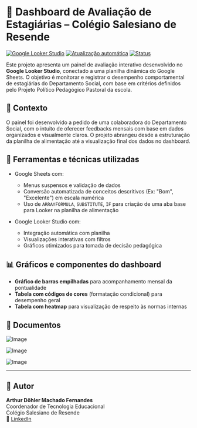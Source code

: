 # 🎯 Dashboard de Avaliação de Estagiárias – Colégio Salesiano de Resende

[![Google Looker Studio](https://img.shields.io/badge/ferramenta-looker--studio-blue)](https://lookerstudio.google.com/)
[![Atualização automática](https://img.shields.io/badge/atualização-automática-yellowgreen)](#)
[![Status](https://img.shields.io/badge/status-concluído-brightgreen)](#)

Este projeto apresenta um painel de avaliação interativo desenvolvido no **Google Looker Studio**, conectado a uma planilha dinâmica do Google Sheets. O objetivo é monitorar e registrar o desempenho comportamental de estagiárias do Departamento Social, com base em critérios definidos pelo Projeto Político Pedagógico Pastoral da escola.

## 🧾 Contexto

O painel foi desenvolvido a pedido de uma colaboradora do Departamento Social, com o intuito de oferecer feedbacks mensais com base em dados organizados e visualmente claros. O projeto abrangeu desde a estruturação da planilha de alimentação até a visualização final dos dados no dashboard.

## 🧩 Ferramentas e técnicas utilizadas

- Google Sheets com:

  - Menus suspensos e validação de dados
  - Conversão automatizada de conceitos descritivos (Ex: "Bom", "Excelente") em escala numérica
  - Uso de `ARRAYFORMULA`, `SUBSTITUTE`, `IF` para criação de uma aba base para Looker na planilha de alimentação
    
- Google Looker Studio com:

  - Integração automática com planilha
  - Visualizações interativas com filtros
  - Gráficos otimizados para tomada de decisão pedagógica

## 📊 Gráficos e componentes do dashboard

- **Gráfico de barras empilhadas** para acompanhamento mensal da pontualidade
- **Tabela com códigos de cores** (formatação condicional) para desempenho geral
- **Tabela com heatmap** para visualização de respeito às normas internas

## 📄 Documentos

![Image](https://i.imgur.com/VA0J7uK.png)

![Image](https://i.imgur.com/XFhNxE4.png)

![Image](https://i.imgur.com/KzKWAWc.jpeg)

---

## 👤 Autor

**Arthur Döhler Machado Fernandes**  
Coordenador de Tecnologia Educacional  
Colégio Salesiano de Resende  
🔗 [LinkedIn](https://www.linkedin.com/in/arthur-dohler)
